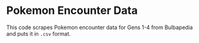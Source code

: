 # Pokemon Encounter Data

This code scrapes Pokemon encounter data for Gens 1-4 from Bulbapedia and puts it in `.csv` format. 
